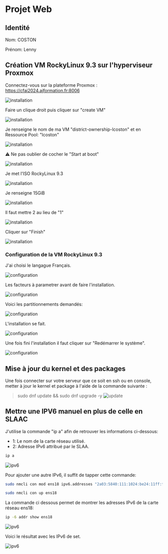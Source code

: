 # Projet Web
## Identité

Nom: COSTON

Prénom: Lenny

##  Création VM RockyLinux 9.3 sur l'hyperviseur Proxmox
Connectez-vous sur la plateforme Proxmox : https://cfai2024.ajformation.fr:8006

![installation](/COSTON_Lenny/images/installation_1.png)

Faire un clique droit puis cliquer sur "create VM"

![installation](/COSTON_Lenny/images/installation_2.png)

Je renseigne le nom de ma VM "district-ownership-lcoston" et en Ressource Pool: "lcoston"

![installation](/COSTON_Lenny/images/installation_3.png)

:warning: Ne pas oublier de cocher le "Start at boot"

![installation](/COSTON_Lenny/images/installation_7.png)

Je met l'ISO RockyLinux 9.3

![installation](/COSTON_Lenny/images/installation_4.png)

Je renseigne 15GiB

![installation](/COSTON_Lenny/images/installation_5.png)

Il faut mettre 2 au lieu de "1"

![installation](/COSTON_Lenny/images/installation_6.png)

Cliquer sur "Finish"

![installation](/COSTON_Lenny/images/installation_8.png)

### Configuration de la VM RockyLinux 9.3
J'ai choisi le langague Français.

![configuration](/COSTON_Lenny/images/configuration_1.png)

Les facteurs à parametrer avant de faire l'installation.

![configuration](/COSTON_Lenny/images/configuration_2.png)

Voici les partitionnements demandés:

![configuration](/COSTON_Lenny/images/configuration_3.png)

L'installation se fait.

![configuration](/COSTON_Lenny/images/configuration_4.png)

Une fois fini l'installation il faut cliquer sur "Redémarrer le système".

![configuration](/COSTON_Lenny/images/configuration_5.png)

## Mise à jour du kernel et des packages
Une fois connecter sur votre serveur que ce soit en ssh ou en console, metter à jour le kernel et package à l'aide de la commande suivante :

> sudo dnf update && sudo dnf upgrade -y
![update](/COSTON_Lenny/images/update_1.png)

## Mettre une IPV6 manuel en plus de celle en SLAAC
J'utilise la commande "ip a" afin de retrouver les informations ci-dessous:
- 1: Le nom de la carte réseau utilisé.
- 2: Adresse IPv6 attribué par le SLAA.
```bash
ip a
```

![ipv6](/COSTON_Lenny/images/ipv6_1.png)

Pour ajouter une autre IPv6, il suffit de tapper cette commande:
```bash
sudo nmcli con mod ens18 ipv6.addresses "2a03:5840:111:1024:be24:11ff:fed6:e28b/64, 2a03:5840:111:1024::9/64"
```
```bash
sudo nmcli con up ens18
```

La commande ci dessous permet de montrer les adresses IPv6 de la carte réseau ens18:
```bash
ip -6 addr show ens18
```

![ipv6](/COSTON_Lenny/images/ipv6_2.png)

Voici le résultat avec les IPv6 de set.

![ipv6](/COSTON_Lenny/images/ipv6_3.png)
